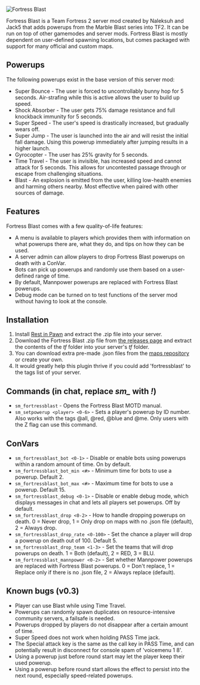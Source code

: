 ![Fortress Blast](https://fortress-blast.github.io/images/logo.png)

Fortress Blast is a Team Fortress 2 server mod created by Naleksuh and Jack5 that adds powerups from the Marble Blast series into TF2. It can be run on top of other gamemodes and server mods. Fortress Blast is mostly dependent on user-defined spawning locations, but comes packaged with support for many official and custom maps.

Powerups
--------

The following powerups exist in the base version of this server mod:

- Super Bounce - The user is forced to uncontrollably bunny hop for 5 seconds. Air-strafing while this is active allows the user to build up speed.
- Shock Absorber - The user gets 75% damage resistance and full knockback immunity for 5 seconds.
- Super Speed - The user's speed is drastically increased, but gradually wears off.
- Super Jump - The user is launched into the air and will resist the initial fall damage. Using this powerup immediately after jumping results in a higher launch.
- Gyrocopter - The user has 25% gravity for 5 seconds.
- Time Travel - The user is invisible, has increased speed and cannot attack for 5 seconds. This allows for uncontested passage through or escape from challenging situations.
- Blast - An explosion is emitted from the user, killing low-health enemies and harming others nearby. Most effective when paired with other sources of damage.

Features
--------

Fortress Blast comes with a few quality-of-life features:

- A menu is available to players which provides them with information on what powerups there are, what they do, and tips on how they can be used.
- A server admin can allow players to drop Fortress Blast powerups on death with a ConVar.
- Bots can pick up powerups and randomly use them based on a user-defined range of time.
- By default, Mannpower powerups are replaced with Fortress Blast powerups.
- Debug mode can be turned on to test functions of the server mod without having to look at the console.

Installation
------------

1) Install [Rest in Pawn](https://github.com/ErikMinekus/sm-ripext/releases/tag/1.0.6) and extract the .zip file into your server.
2) Download the Fortress Blast .zip file from [the releases page](https://github.com/Fortress-Blast/Fortress-Blast/releases) and extract the contents of the *tf* folder into your server's *tf* folder.
3) You can download extra pre-made .json files from the [maps repository](https://github.com/Fortress-Blast/Fortress-Blast-Maps) or create your own.
4) It would greatly help this plugin thrive if you could add 'fortressblast' to the tags list of your server.

Commands (in chat, replace *sm_* with *!*)
--------

- `sm_fortressblast` - Opens the Fortress Blast MOTD manual.
- `sm_setpowerup <player> <0-6>` - Sets a player's powerup by ID number. Also works with the tags @all, @red, @blue and @me. Only users with the Z flag can use this command.

ConVars
-------

- `sm_fortressblast_bot <0-1>` - Disable or enable bots using powerups within a random amount of time. On by default.
- `sm_fortressblast_bot_min <#>` - Minimum time for bots to use a powerup. Default 2.
- `sm_fortressblast_bot_max <#>` - Maximum time for bots to use a powerup. Default 15.
- `sm_fortressblast_debug <0-1>` - Disable or enable debug mode, which displays messages in chat and lets all players set powerups. Off by default.
- `sm_fortressblast_drop <0-2>` - How to handle dropping powerups on death. 0 = Never drop, 1 = Only drop on maps with no .json file (default), 2 = Always drop.
- `sm_fortressblast_drop_rate <0-100>` - Set the chance a player will drop a powerup on death out of 100. Default 5.
- `sm_fortressblast_drop_team <1-3>` - Set the teams that will drop powerups on death. 1 = Both (default), 2 = RED, 3 = BLU.
- `sm_fortressblast_mannpower <0-2>` - Set whether Mannpower powerups are replaced with Fortress Blast powerups. 0 = Don't replace, 1 = Replace only if there is no .json file, 2 = Always replace (default).

Known bugs (v0.3)
-----------------

- Player can use Blast while using Time Travel.
- Powerups can randomly spawn duplicates on resource-intensive community servers, a failsafe is needed.
- Powerups dropped by players do not disappear after a certain amount of time.
- Super Speed does not work when holding PASS Time jack.
- The Special attack key is the same as the call key in PASS Time, and can potentially result in disconnect for console spam of 'voicemenu 1 8'.
- Using a powerup just before round start may let the player keep their used powerup.
- Using a powerup before round start allows the effect to persist into the next round, especially speed-related powerups.
